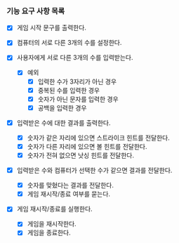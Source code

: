 ### 기능 요구 사항 목록

- [x] 게임 시작 문구를 출력한다.
- [x] 컴퓨터의 서로 다른 3개의 수를 설정한다.
- [x] 사용자에게 서로 다른 3개의 수를 입력받는다.

  - [x] 예외
    - [x] 입력한 수가 3자리가 아닌 경우
    - [x] 중복된 수를 입력한 경우
    - [x] 숫자가 아닌 문자를 입력한 경우
    - [x] 공백을 입력한 경우

- [x] 입력받은 수에 대한 결과를 출력한다.

  - [x] 숫자가 같은 자리에 있으면 스트라이크 힌트를 전달한다.
  - [x] 숫자가 다른 자리에 있으면 볼 힌트를 전달한다.
  - [x] 숫자가 전혀 없으면 낫싱 힌트를 전달한다.

- [x] 입력받은 수와 컴퓨터가 선택한 수가 같으면 결과를 전달한다.

  - [x] 숫자를 맞혔다는 결과를 전달한다.
  - [x] 게임 재시작/종료 여부를 묻는다.

- [x] 게임 재시작/종료를 실행한다.

  - [x] 게임을 재시작한다.
  - [x] 게임을 종료한다.
